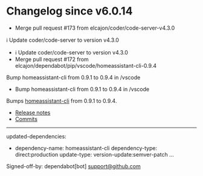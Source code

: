 # Changelog since v6.0.14
- Merge pull request #173 from elcajon/coder/code-server-v4.3.0

ℹ️ Update coder/code-server to version v4.3.0 
- ℹ️ Update coder/code-server to version v4.3.0 
- Merge pull request #172 from elcajon/dependabot/pip/vscode/homeassistant-cli-0.9.4

Bump homeassistant-cli from 0.9.1 to 0.9.4 in /vscode 
- Bump homeassistant-cli from 0.9.1 to 0.9.4 in /vscode

Bumps [homeassistant-cli](https://github.com/home-assistant-ecosystem/home-assistant-cli) from 0.9.1 to 0.9.4.
- [Release notes](https://github.com/home-assistant-ecosystem/home-assistant-cli/releases)
- [Commits](https://github.com/home-assistant-ecosystem/home-assistant-cli/compare/0.9.1...0.9.4)

---
updated-dependencies:
- dependency-name: homeassistant-cli
  dependency-type: direct:production
  update-type: version-update:semver-patch
...

Signed-off-by: dependabot[bot] <support@github.com> 
